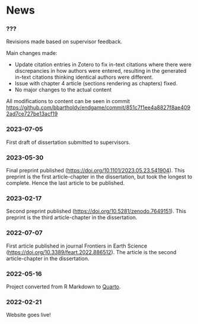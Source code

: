 # News

### ???

Revisions made based on supervisor feedback.

Main changes made:

- Update citation entries in Zotero to fix in-text citations where there were discrepancies in how authors
were entered, resulting in the generated in-text citations thinking identical authors
were different.
- Issue with chapter 4 article (sections rendering as chapters) fixed.
- No major changes to the actual content

All modifications to content can be seen in commit https://github.com/bbartholdy/endgame/commit/851c7f1ee4a8827f8ae4092ad7ce727be13acf19

### 2023-07-05

First draft of dissertation submitted to supervisors.

### 2023-05-30

Final preprint published (<https://doi.org/10.1101/2023.05.23.541904>).
This preprint is the first article-chapter in the dissertation, but took the
longest to complete. Hence the last article to be published.

### 2023-02-17

Second preprint published (<https://doi.org/10.5281/zenodo.7649151>). This preprint
is the third article-chapter in the dissertation.

### 2022-07-07

First article published in journal Frontiers in Earth Science (<https://doi.org/10.3389/feart.2022.886512>).
The article is the second article-chapter in the dissertation.

### 2022-05-16

Project converted from R Markdown to [Quarto](https://quarto.org).

### 2022-02-21

Website goes live!




